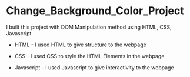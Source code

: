 # Change_Background_Color_Project
 I built this project with DOM Manipulation method using HTML, CSS, Javascript
 <ul>
 <li><p>HTML - I used HTML to give structure to the webpage</p></li>
 <li><p>CSS - I used CSS to style the HTML Elements in the webpage</p></li>
 <li><p>Javascript - I used Javascript to give interactivity to the webpage</p></li>
 </ul>

 
 

